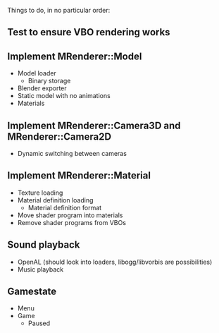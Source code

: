 
Things to do, in no particular order:

## Test to ensure VBO rendering works

## Implement MRenderer::Model

- Model loader
  - Binary storage
- Blender exporter
- Static model with no animations
- Materials

## Implement MRenderer::Camera3D and MRenderer::Camera2D

- Dynamic switching between cameras

## Implement MRenderer::Material

- Texture loading
- Material definition loading
  - Material definition format
- Move shader program into materials
- Remove shader programs from VBOs

## Sound playback

- OpenAL (should look into loaders, libogg/libvorbis are possibilities)
- Music playback

## Gamestate

- Menu
- Game
  - Paused
